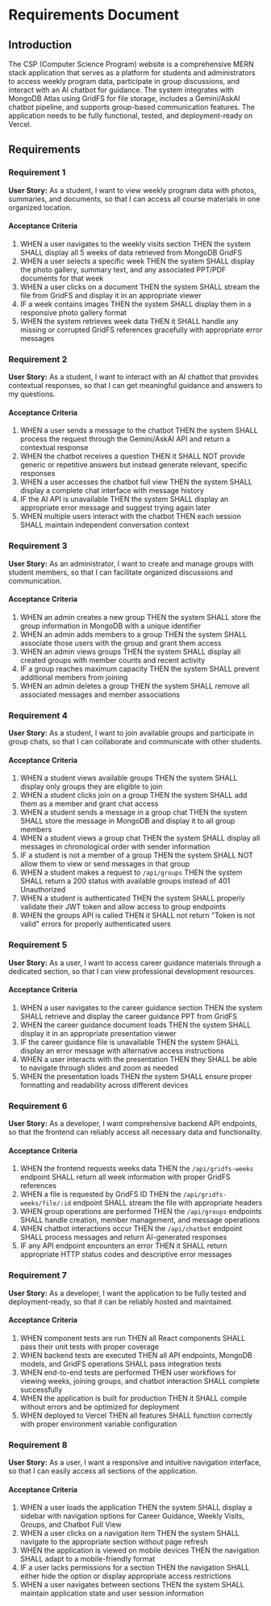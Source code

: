# Requirements Document

## Introduction

The CSP (Computer Science Program) website is a comprehensive MERN stack application that serves as a platform for students and administrators to access weekly program data, participate in group discussions, and interact with an AI chatbot for guidance. The system integrates with MongoDB Atlas using GridFS for file storage, includes a Gemini/AskAI chatbot pipeline, and supports group-based communication features. The application needs to be fully functional, tested, and deployment-ready on Vercel.

## Requirements

### Requirement 1

**User Story:** As a student, I want to view weekly program data with photos, summaries, and documents, so that I can access all course materials in one organized location.

#### Acceptance Criteria

1. WHEN a user navigates to the weekly visits section THEN the system SHALL display all 5 weeks of data retrieved from MongoDB GridFS
2. WHEN a user selects a specific week THEN the system SHALL display the photo gallery, summary text, and any associated PPT/PDF documents for that week
3. WHEN a user clicks on a document THEN the system SHALL stream the file from GridFS and display it in an appropriate viewer
4. IF a week contains images THEN the system SHALL display them in a responsive photo gallery format
5. WHEN the system retrieves week data THEN it SHALL handle any missing or corrupted GridFS references gracefully with appropriate error messages

### Requirement 2

**User Story:** As a student, I want to interact with an AI chatbot that provides contextual responses, so that I can get meaningful guidance and answers to my questions.

#### Acceptance Criteria

1. WHEN a user sends a message to the chatbot THEN the system SHALL process the request through the Gemini/AskAI API and return a contextual response
2. WHEN the chatbot receives a question THEN it SHALL NOT provide generic or repetitive answers but instead generate relevant, specific responses
3. WHEN a user accesses the chatbot full view THEN the system SHALL display a complete chat interface with message history
4. IF the AI API is unavailable THEN the system SHALL display an appropriate error message and suggest trying again later
5. WHEN multiple users interact with the chatbot THEN each session SHALL maintain independent conversation context

### Requirement 3

**User Story:** As an administrator, I want to create and manage groups with student members, so that I can facilitate organized discussions and communication.

#### Acceptance Criteria

1. WHEN an admin creates a new group THEN the system SHALL store the group information in MongoDB with a unique identifier
2. WHEN an admin adds members to a group THEN the system SHALL associate those users with the group and grant them access
3. WHEN an admin views groups THEN the system SHALL display all created groups with member counts and recent activity
4. IF a group reaches maximum capacity THEN the system SHALL prevent additional members from joining
5. WHEN an admin deletes a group THEN the system SHALL remove all associated messages and member associations

### Requirement 4

**User Story:** As a student, I want to join available groups and participate in group chats, so that I can collaborate and communicate with other students.

#### Acceptance Criteria

1. WHEN a student views available groups THEN the system SHALL display only groups they are eligible to join
2. WHEN a student clicks join on a group THEN the system SHALL add them as a member and grant chat access
3. WHEN a student sends a message in a group chat THEN the system SHALL store the message in MongoDB and display it to all group members
4. WHEN a student views a group chat THEN the system SHALL display all messages in chronological order with sender information
5. IF a student is not a member of a group THEN the system SHALL NOT allow them to view or send messages in that group
6. WHEN a student makes a request to `/api/groups` THEN the system SHALL return a 200 status with available groups instead of 401 Unauthorized
7. WHEN a student is authenticated THEN the system SHALL properly validate their JWT token and allow access to group endpoints
8. WHEN the groups API is called THEN it SHALL not return "Token is not valid" errors for properly authenticated users

### Requirement 5

**User Story:** As a user, I want to access career guidance materials through a dedicated section, so that I can view professional development resources.

#### Acceptance Criteria

1. WHEN a user navigates to the career guidance section THEN the system SHALL retrieve and display the career guidance PPT from GridFS
2. WHEN the career guidance document loads THEN the system SHALL display it in an appropriate presentation viewer
3. IF the career guidance file is unavailable THEN the system SHALL display an error message with alternative access instructions
4. WHEN a user interacts with the presentation THEN they SHALL be able to navigate through slides and zoom as needed
5. WHEN the presentation loads THEN the system SHALL ensure proper formatting and readability across different devices

### Requirement 6

**User Story:** As a developer, I want comprehensive backend API endpoints, so that the frontend can reliably access all necessary data and functionality.

#### Acceptance Criteria

1. WHEN the frontend requests weeks data THEN the `/api/gridfs-weeks` endpoint SHALL return all week information with proper GridFS references
2. WHEN a file is requested by GridFS ID THEN the `/api/gridfs-weeks/file/:id` endpoint SHALL stream the file with appropriate headers
3. WHEN group operations are performed THEN the `/api/groups` endpoints SHALL handle creation, member management, and message operations
4. WHEN chatbot interactions occur THEN the `/api/chatbot` endpoint SHALL process messages and return AI-generated responses
5. IF any API endpoint encounters an error THEN it SHALL return appropriate HTTP status codes and descriptive error messages

### Requirement 7

**User Story:** As a developer, I want the application to be fully tested and deployment-ready, so that it can be reliably hosted and maintained.

#### Acceptance Criteria

1. WHEN component tests are run THEN all React components SHALL pass their unit tests with proper coverage
2. WHEN backend tests are executed THEN all API endpoints, MongoDB models, and GridFS operations SHALL pass integration tests
3. WHEN end-to-end tests are performed THEN user workflows for viewing weeks, joining groups, and chatbot interaction SHALL complete successfully
4. WHEN the application is built for production THEN it SHALL compile without errors and be optimized for deployment
5. WHEN deployed to Vercel THEN all features SHALL function correctly with proper environment variable configuration

### Requirement 8

**User Story:** As a user, I want a responsive and intuitive navigation interface, so that I can easily access all sections of the application.

#### Acceptance Criteria

1. WHEN a user loads the application THEN the system SHALL display a sidebar with navigation options for Career Guidance, Weekly Visits, Groups, and Chatbot Full View
2. WHEN a user clicks on a navigation item THEN the system SHALL navigate to the appropriate section without page refresh
3. WHEN the application is viewed on mobile devices THEN the navigation SHALL adapt to a mobile-friendly format
4. IF a user lacks permissions for a section THEN the navigation SHALL either hide the option or display appropriate access restrictions
5. WHEN a user navigates between sections THEN the system SHALL maintain application state and user session information